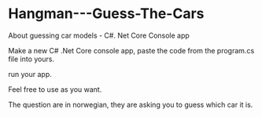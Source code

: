 # Hangman---Guess-The-Cars

About guessing car models - C#. Net Core Console app

Make a new C# .Net Core console app, paste the code from the program.cs file into yours.

run your app.

Feel free to use as you want.

The question are in norwegian, they are asking you to guess which car it is.
